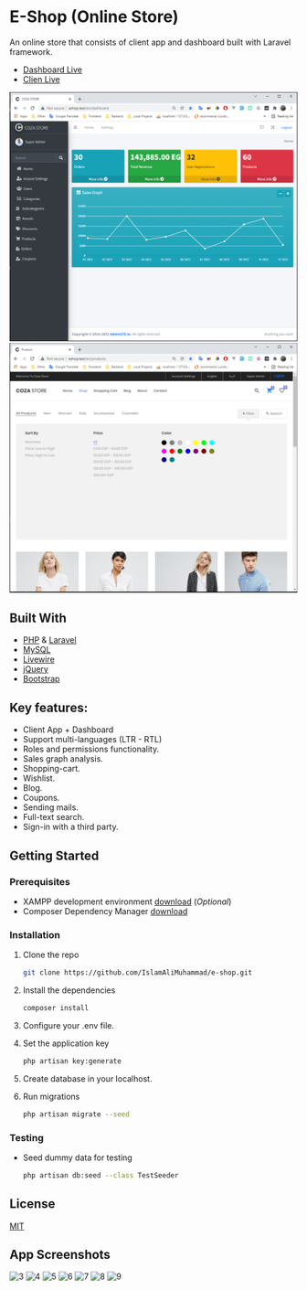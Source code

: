 # E-Shop (Online Store)
An online store that consists of client app and dashboard built with Laravel framework. 
* [Dashboard Live](http://178.128.156.158/en/dashboard)
* [Clien Live](http://178.128.156.158/en/home) 

![2](/screenshots/dash1.PNG)
![1](/screenshots/5.PNG)

## Built With
* [PHP](https://www.php.net/) & [Laravel](https://laravel.com/)
* [MySQL](https://www.mysql.com/)
* [Livewire](https://laravel-livewire.com/)
* [jQuery](https://jquery.com/) 
* [Bootstrap](https://getbootstrap.com/)

## Key features:
* Client App + Dashboard
* Support multi-languages (LTR - RTL)
* Roles and permissions functionality.
* Sales graph analysis.
* Shopping-cart.
* Wishlist.
* Blog.
* Coupons.
* Sending mails.
* Full-text search.
* Sign-in with a third party.

## Getting Started  

### Prerequisites 
* XAMPP development environment [download](https://www.apachefriends.org/index.html) (*Optional*)
* Composer Dependency Manager [download](https://getcomposer.org/download/)

### Installation 
1. Clone the repo 
   ```sh
   git clone https://github.com/IslamAliMuhammad/e-shop.git
   ```
2. Install the dependencies
   ```sh
   composer install 
   ```
3. Configure your .env file.

4. Set the application key
   ```sh
   php artisan key:generate
   ```
5. Create database in your localhost.
6. Run migrations
   ```sh
   php artisan migrate --seed
   ```

### Testing
* Seed dummy data for testing

    ```sh
   php artisan db:seed --class TestSeeder
   ``` 

## License
[MIT](https://choosealicense.com/licenses/mit/)


## App Screenshots

![3](/screenshots/2.PNG)
![4](/screenshots/4.PNG)
![5](/screenshots/dash2.PNG)
![6](/screenshots/3.PNG)
![7](/screenshots/dash6.PNG)
![8](/screenshots/1.PNG)
![9](/screenshots/dash5.PNG)


